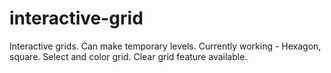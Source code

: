 # interactive-grid
Interactive grids. Can make temporary levels. Currently working - Hexagon, square. Select and color grid. Clear grid feature available.
